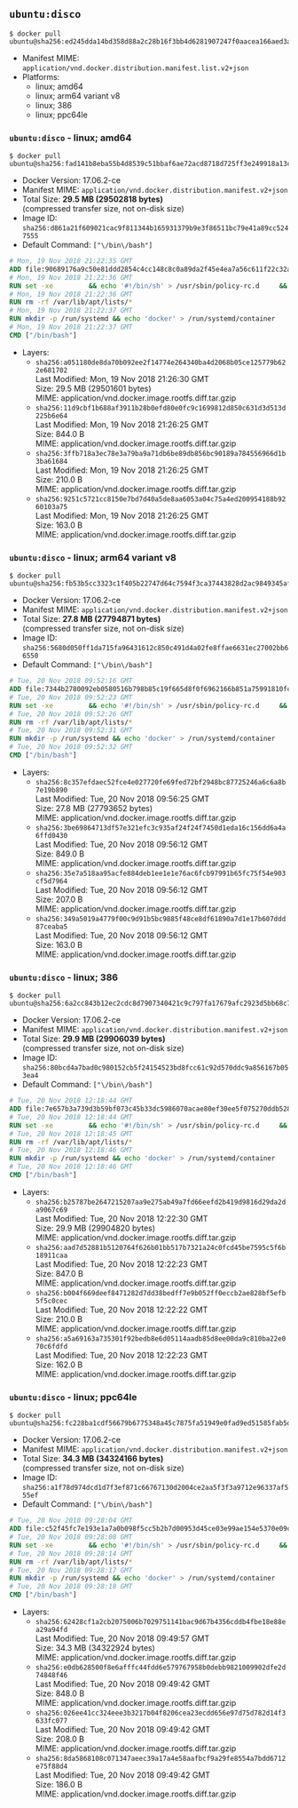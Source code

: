 ## `ubuntu:disco`

```console
$ docker pull ubuntu@sha256:ed245dda14bd358d88a2c28b16f3bb4d6281907247f0aacea166aed3ab24e1a0
```

-	Manifest MIME: `application/vnd.docker.distribution.manifest.list.v2+json`
-	Platforms:
	-	linux; amd64
	-	linux; arm64 variant v8
	-	linux; 386
	-	linux; ppc64le

### `ubuntu:disco` - linux; amd64

```console
$ docker pull ubuntu@sha256:fad141b8eba55b4d8539c51bbaf6ae72acd8718d725ff3e249918a13c24b1e3e
```

-	Docker Version: 17.06.2-ce
-	Manifest MIME: `application/vnd.docker.distribution.manifest.v2+json`
-	Total Size: **29.5 MB (29502818 bytes)**  
	(compressed transfer size, not on-disk size)
-	Image ID: `sha256:d861a21f609021cac9f811344b165931379b9e3f86511bc79e41a89cc5247555`
-	Default Command: `["\/bin\/bash"]`

```dockerfile
# Mon, 19 Nov 2018 21:22:35 GMT
ADD file:90689176a9c50e81ddd2854c4cc148c8c0a89da2f45e4ea7a56c611f22c32aa2 in / 
# Mon, 19 Nov 2018 21:22:36 GMT
RUN set -xe 		&& echo '#!/bin/sh' > /usr/sbin/policy-rc.d 	&& echo 'exit 101' >> /usr/sbin/policy-rc.d 	&& chmod +x /usr/sbin/policy-rc.d 		&& dpkg-divert --local --rename --add /sbin/initctl 	&& cp -a /usr/sbin/policy-rc.d /sbin/initctl 	&& sed -i 's/^exit.*/exit 0/' /sbin/initctl 		&& echo 'force-unsafe-io' > /etc/dpkg/dpkg.cfg.d/docker-apt-speedup 		&& echo 'DPkg::Post-Invoke { "rm -f /var/cache/apt/archives/*.deb /var/cache/apt/archives/partial/*.deb /var/cache/apt/*.bin || true"; };' > /etc/apt/apt.conf.d/docker-clean 	&& echo 'APT::Update::Post-Invoke { "rm -f /var/cache/apt/archives/*.deb /var/cache/apt/archives/partial/*.deb /var/cache/apt/*.bin || true"; };' >> /etc/apt/apt.conf.d/docker-clean 	&& echo 'Dir::Cache::pkgcache ""; Dir::Cache::srcpkgcache "";' >> /etc/apt/apt.conf.d/docker-clean 		&& echo 'Acquire::Languages "none";' > /etc/apt/apt.conf.d/docker-no-languages 		&& echo 'Acquire::GzipIndexes "true"; Acquire::CompressionTypes::Order:: "gz";' > /etc/apt/apt.conf.d/docker-gzip-indexes 		&& echo 'Apt::AutoRemove::SuggestsImportant "false";' > /etc/apt/apt.conf.d/docker-autoremove-suggests
# Mon, 19 Nov 2018 21:22:36 GMT
RUN rm -rf /var/lib/apt/lists/*
# Mon, 19 Nov 2018 21:22:37 GMT
RUN mkdir -p /run/systemd && echo 'docker' > /run/systemd/container
# Mon, 19 Nov 2018 21:22:37 GMT
CMD ["/bin/bash"]
```

-	Layers:
	-	`sha256:a051180de8da70b092ee2f14774e264340ba4d2068b05ce125779b622e681702`  
		Last Modified: Mon, 19 Nov 2018 21:26:30 GMT  
		Size: 29.5 MB (29501601 bytes)  
		MIME: application/vnd.docker.image.rootfs.diff.tar.gzip
	-	`sha256:11d9cbf1b688af3911b28b0efd80e0fc9c1699812d850c631d3d513d225b6e64`  
		Last Modified: Mon, 19 Nov 2018 21:26:25 GMT  
		Size: 844.0 B  
		MIME: application/vnd.docker.image.rootfs.diff.tar.gzip
	-	`sha256:3ffb718a3ec78e3a79ba9a71db6be89db856bc90189a784556966d1b3ba61684`  
		Last Modified: Mon, 19 Nov 2018 21:26:25 GMT  
		Size: 210.0 B  
		MIME: application/vnd.docker.image.rootfs.diff.tar.gzip
	-	`sha256:9251c5721cc8150e7bd7d40a5de8aa6053a04c75a4ed200954188b9260103a75`  
		Last Modified: Mon, 19 Nov 2018 21:26:25 GMT  
		Size: 163.0 B  
		MIME: application/vnd.docker.image.rootfs.diff.tar.gzip

### `ubuntu:disco` - linux; arm64 variant v8

```console
$ docker pull ubuntu@sha256:fb53b5cc3323c1f405b22747d64c7594f3ca37443828d2ac9849345afeab69e9
```

-	Docker Version: 17.06.2-ce
-	Manifest MIME: `application/vnd.docker.distribution.manifest.v2+json`
-	Total Size: **27.8 MB (27794871 bytes)**  
	(compressed transfer size, not on-disk size)
-	Image ID: `sha256:5680d050ff1da715fa96431612c850c491d4a02fe8ffae6631ec27002bb66550`
-	Default Command: `["\/bin\/bash"]`

```dockerfile
# Tue, 20 Nov 2018 09:52:16 GMT
ADD file:7344b2780092eb0580516b798b85c19f665d8f0f6962166b851a75991810fc35 in / 
# Tue, 20 Nov 2018 09:52:23 GMT
RUN set -xe 		&& echo '#!/bin/sh' > /usr/sbin/policy-rc.d 	&& echo 'exit 101' >> /usr/sbin/policy-rc.d 	&& chmod +x /usr/sbin/policy-rc.d 		&& dpkg-divert --local --rename --add /sbin/initctl 	&& cp -a /usr/sbin/policy-rc.d /sbin/initctl 	&& sed -i 's/^exit.*/exit 0/' /sbin/initctl 		&& echo 'force-unsafe-io' > /etc/dpkg/dpkg.cfg.d/docker-apt-speedup 		&& echo 'DPkg::Post-Invoke { "rm -f /var/cache/apt/archives/*.deb /var/cache/apt/archives/partial/*.deb /var/cache/apt/*.bin || true"; };' > /etc/apt/apt.conf.d/docker-clean 	&& echo 'APT::Update::Post-Invoke { "rm -f /var/cache/apt/archives/*.deb /var/cache/apt/archives/partial/*.deb /var/cache/apt/*.bin || true"; };' >> /etc/apt/apt.conf.d/docker-clean 	&& echo 'Dir::Cache::pkgcache ""; Dir::Cache::srcpkgcache "";' >> /etc/apt/apt.conf.d/docker-clean 		&& echo 'Acquire::Languages "none";' > /etc/apt/apt.conf.d/docker-no-languages 		&& echo 'Acquire::GzipIndexes "true"; Acquire::CompressionTypes::Order:: "gz";' > /etc/apt/apt.conf.d/docker-gzip-indexes 		&& echo 'Apt::AutoRemove::SuggestsImportant "false";' > /etc/apt/apt.conf.d/docker-autoremove-suggests
# Tue, 20 Nov 2018 09:52:26 GMT
RUN rm -rf /var/lib/apt/lists/*
# Tue, 20 Nov 2018 09:52:31 GMT
RUN mkdir -p /run/systemd && echo 'docker' > /run/systemd/container
# Tue, 20 Nov 2018 09:52:32 GMT
CMD ["/bin/bash"]
```

-	Layers:
	-	`sha256:8c357efdaec52fce4e027720fe69fed72bf2948bc87725246a6c6a8b7e19b890`  
		Last Modified: Tue, 20 Nov 2018 09:56:25 GMT  
		Size: 27.8 MB (27793652 bytes)  
		MIME: application/vnd.docker.image.rootfs.diff.tar.gzip
	-	`sha256:3be69864713df57e321efc3c935af24f24f7450d1eda16c156dd6a4a6ffd0430`  
		Last Modified: Tue, 20 Nov 2018 09:56:12 GMT  
		Size: 849.0 B  
		MIME: application/vnd.docker.image.rootfs.diff.tar.gzip
	-	`sha256:35e7a518aa95acfe884deb1ee1e1e76ac6fcb97991b65fc75f54e903cf5d7964`  
		Last Modified: Tue, 20 Nov 2018 09:56:12 GMT  
		Size: 207.0 B  
		MIME: application/vnd.docker.image.rootfs.diff.tar.gzip
	-	`sha256:349a5019a4779f00c9d91b5bc9885f48ce8df61890a7d1e17b607ddd87ceaba5`  
		Last Modified: Tue, 20 Nov 2018 09:56:12 GMT  
		Size: 163.0 B  
		MIME: application/vnd.docker.image.rootfs.diff.tar.gzip

### `ubuntu:disco` - linux; 386

```console
$ docker pull ubuntu@sha256:6a2cc843b12ec2cdc8d7907340421c9c797fa17679afc2923d5bb68c77f202c9
```

-	Docker Version: 17.06.2-ce
-	Manifest MIME: `application/vnd.docker.distribution.manifest.v2+json`
-	Total Size: **29.9 MB (29906039 bytes)**  
	(compressed transfer size, not on-disk size)
-	Image ID: `sha256:80bcd4a7bad0c980152cb5f24154523bd8fcc61c92d570ddc9a856167b053ea4`
-	Default Command: `["\/bin\/bash"]`

```dockerfile
# Tue, 20 Nov 2018 12:18:44 GMT
ADD file:7e657b3a739d3b59bf073c45b33dc5986070acae80ef30ee5f075270ddb528c2 in / 
# Tue, 20 Nov 2018 12:18:44 GMT
RUN set -xe 		&& echo '#!/bin/sh' > /usr/sbin/policy-rc.d 	&& echo 'exit 101' >> /usr/sbin/policy-rc.d 	&& chmod +x /usr/sbin/policy-rc.d 		&& dpkg-divert --local --rename --add /sbin/initctl 	&& cp -a /usr/sbin/policy-rc.d /sbin/initctl 	&& sed -i 's/^exit.*/exit 0/' /sbin/initctl 		&& echo 'force-unsafe-io' > /etc/dpkg/dpkg.cfg.d/docker-apt-speedup 		&& echo 'DPkg::Post-Invoke { "rm -f /var/cache/apt/archives/*.deb /var/cache/apt/archives/partial/*.deb /var/cache/apt/*.bin || true"; };' > /etc/apt/apt.conf.d/docker-clean 	&& echo 'APT::Update::Post-Invoke { "rm -f /var/cache/apt/archives/*.deb /var/cache/apt/archives/partial/*.deb /var/cache/apt/*.bin || true"; };' >> /etc/apt/apt.conf.d/docker-clean 	&& echo 'Dir::Cache::pkgcache ""; Dir::Cache::srcpkgcache "";' >> /etc/apt/apt.conf.d/docker-clean 		&& echo 'Acquire::Languages "none";' > /etc/apt/apt.conf.d/docker-no-languages 		&& echo 'Acquire::GzipIndexes "true"; Acquire::CompressionTypes::Order:: "gz";' > /etc/apt/apt.conf.d/docker-gzip-indexes 		&& echo 'Apt::AutoRemove::SuggestsImportant "false";' > /etc/apt/apt.conf.d/docker-autoremove-suggests
# Tue, 20 Nov 2018 12:18:45 GMT
RUN rm -rf /var/lib/apt/lists/*
# Tue, 20 Nov 2018 12:18:46 GMT
RUN mkdir -p /run/systemd && echo 'docker' > /run/systemd/container
# Tue, 20 Nov 2018 12:18:46 GMT
CMD ["/bin/bash"]
```

-	Layers:
	-	`sha256:b25787be2647215207aa9e275ab49a7fd66eefd2b419d9816d29da2da9067c69`  
		Last Modified: Tue, 20 Nov 2018 12:22:30 GMT  
		Size: 29.9 MB (29904820 bytes)  
		MIME: application/vnd.docker.image.rootfs.diff.tar.gzip
	-	`sha256:aad7d52881b5120764f626b01bb517b7321a24c0fcd45be7595c5f6b18911caa`  
		Last Modified: Tue, 20 Nov 2018 12:22:23 GMT  
		Size: 847.0 B  
		MIME: application/vnd.docker.image.rootfs.diff.tar.gzip
	-	`sha256:b004f669deef8471282d7dd38bedff7e9b052ff0eccb2ae828bf5efb5f5c0cec`  
		Last Modified: Tue, 20 Nov 2018 12:22:22 GMT  
		Size: 210.0 B  
		MIME: application/vnd.docker.image.rootfs.diff.tar.gzip
	-	`sha256:a5a69163a735301f92bedb8e6d05114aadb85d8ee00da9c810ba22e070c6fdfd`  
		Last Modified: Tue, 20 Nov 2018 12:22:23 GMT  
		Size: 162.0 B  
		MIME: application/vnd.docker.image.rootfs.diff.tar.gzip

### `ubuntu:disco` - linux; ppc64le

```console
$ docker pull ubuntu@sha256:fc228ba1cdf56679b6775348a45c7875fa51949e0fad9ed51585fab5d1f7a8ec
```

-	Docker Version: 17.06.2-ce
-	Manifest MIME: `application/vnd.docker.distribution.manifest.v2+json`
-	Total Size: **34.3 MB (34324166 bytes)**  
	(compressed transfer size, not on-disk size)
-	Image ID: `sha256:a1f78d974dcd1d7f3ef871c66767130d2004ce2aa5f3f3a9712e96337af555ef`
-	Default Command: `["\/bin\/bash"]`

```dockerfile
# Tue, 20 Nov 2018 09:28:04 GMT
ADD file:c52f45fc7e193e1a7a0b098f5cc5b2b7d00953d45ce03e99ae154e5370e09c32 in / 
# Tue, 20 Nov 2018 09:28:08 GMT
RUN set -xe 		&& echo '#!/bin/sh' > /usr/sbin/policy-rc.d 	&& echo 'exit 101' >> /usr/sbin/policy-rc.d 	&& chmod +x /usr/sbin/policy-rc.d 		&& dpkg-divert --local --rename --add /sbin/initctl 	&& cp -a /usr/sbin/policy-rc.d /sbin/initctl 	&& sed -i 's/^exit.*/exit 0/' /sbin/initctl 		&& echo 'force-unsafe-io' > /etc/dpkg/dpkg.cfg.d/docker-apt-speedup 		&& echo 'DPkg::Post-Invoke { "rm -f /var/cache/apt/archives/*.deb /var/cache/apt/archives/partial/*.deb /var/cache/apt/*.bin || true"; };' > /etc/apt/apt.conf.d/docker-clean 	&& echo 'APT::Update::Post-Invoke { "rm -f /var/cache/apt/archives/*.deb /var/cache/apt/archives/partial/*.deb /var/cache/apt/*.bin || true"; };' >> /etc/apt/apt.conf.d/docker-clean 	&& echo 'Dir::Cache::pkgcache ""; Dir::Cache::srcpkgcache "";' >> /etc/apt/apt.conf.d/docker-clean 		&& echo 'Acquire::Languages "none";' > /etc/apt/apt.conf.d/docker-no-languages 		&& echo 'Acquire::GzipIndexes "true"; Acquire::CompressionTypes::Order:: "gz";' > /etc/apt/apt.conf.d/docker-gzip-indexes 		&& echo 'Apt::AutoRemove::SuggestsImportant "false";' > /etc/apt/apt.conf.d/docker-autoremove-suggests
# Tue, 20 Nov 2018 09:28:14 GMT
RUN rm -rf /var/lib/apt/lists/*
# Tue, 20 Nov 2018 09:28:17 GMT
RUN mkdir -p /run/systemd && echo 'docker' > /run/systemd/container
# Tue, 20 Nov 2018 09:28:18 GMT
CMD ["/bin/bash"]
```

-	Layers:
	-	`sha256:62428cf1a2cb2075006b7029751141bac9d67b4356cddb4fbe18e88ea29a94fd`  
		Last Modified: Tue, 20 Nov 2018 09:49:57 GMT  
		Size: 34.3 MB (34322924 bytes)  
		MIME: application/vnd.docker.image.rootfs.diff.tar.gzip
	-	`sha256:e0db628500f8e6afffc44fdd6e579767958b0debb9821009902dfe2d74848f46`  
		Last Modified: Tue, 20 Nov 2018 09:49:42 GMT  
		Size: 848.0 B  
		MIME: application/vnd.docker.image.rootfs.diff.tar.gzip
	-	`sha256:026ee41cc324eee3b3217b04f8206cea23ecdd656e97d75d782d14f3633fc077`  
		Last Modified: Tue, 20 Nov 2018 09:49:42 GMT  
		Size: 208.0 B  
		MIME: application/vnd.docker.image.rootfs.diff.tar.gzip
	-	`sha256:8da5868108c071347aeec39a17a4e58aafbcf9a29fe8554a7bdd6712e75f88d4`  
		Last Modified: Tue, 20 Nov 2018 09:49:42 GMT  
		Size: 186.0 B  
		MIME: application/vnd.docker.image.rootfs.diff.tar.gzip
